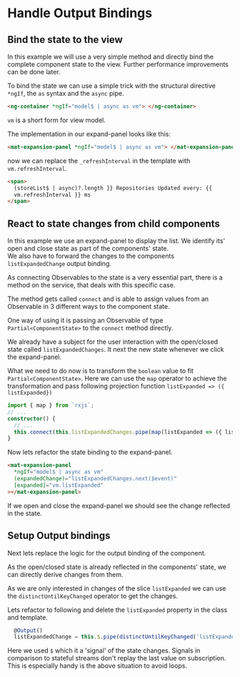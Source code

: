 # Handle Output Bindings

## Bind the state to the view

In this example we will use a very simple method and directly bind the complete component state to the view.
Further performance improvements can be done later.

To bind the state we can use a simple trick with the structural directive `*ngIf`, the `as` syntax and the `async` pipe.

```html
<ng-container *ngIf="model$ | async as vm"> </ng-container>
```

`vm` is a short form for view model.

The implementation in our expand-panel looks like this:

```html
<mat-expansion-panel *ngIf="model$ | async as vm"> </mat-expansion-panel>
```

now we can replace the `_refreshInterval` in the template with `vm.refreshInterval`.

```html
<span>
  (storeList$ | async)?.length }} Repositories Updated every: {{
  vm.refreshInterval }} ms
</span>
```

## React to state changes from child components

In this example we use an expand-panel to display the list.
We identify its' open and close state as part of the components' state.  
We also have to forward the changes to the components `listExpandedChange` output binding.

As connecting Observables to the state is a very essential part, there is a method on the service, that deals with this specific case.

The method gets called `connect` and is able to assign values from an Observable in 3 different ways to the component state.

One way of using it is passing an Observable of type `Partial<ComponentState>` to the `connect` method directly.

We already have a subject for the user interaction with the open/closed state called `listExpandedChanges`.
It next the new state whenever we click the expand-panel.

What we need to do now is to transform the `boolean` value to fit `Partial<ComponentState>`.
Here we can use the `map` operator to achieve the transformation and pass following projection function `listExpanded => ({ listExpanded})`

```typescript
import { map } from `rxjs`;
// ...
constructor() {
  // ...
  this.connect(this.listExpandedChanges.pipe(map(listExpanded => ({ listExpanded}))));
}
```

Now lets refactor the state binding to the expand-panel.

```html
<mat-expansion-panel
  *ngIf="model$ | async as vm"
  (expandedChange)="listExpandedChanges.next($event)"
  [expanded]="vm.listExpanded"
></mat-expansion-panel>
```

If we open and close the expand-panel we should see the change reflected in the state.

## Setup Output bindings

Next lets replace the logic for the output binding of the component.

As the open/closed state is already reflected in the components' state, we can directly derive changes from them.

As we are only interested in changes of the slice `listExpanded` we can use the `distinctUntilKeyChanged` operator
to get the changes.

Lets refactor to following and delete the `listExpanded` property in the class and template.

```typescript
  @Output()
  listExpandedChange = this.$.pipe(distinctUntilKeyChanged('listExpanded'));
```

Here we used `$` which it a 'signal' of the state changes. Signals in comparison to stateful streams don't replay the last value on subscription.
This is especially handy is the above situation to avoid loops.
